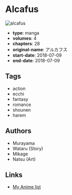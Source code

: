 # Alcafus

![alcafus](https://cdn.myanimelist.net/images/manga/1/215985.jpg)

-   **type**: manga
-   **volumes**: 4
-   **chapters**: 28
-   **original-name**: アルカフス
-   **start-date**: 2018-07-09
-   **end-date**: 2018-07-09

## Tags

-   action
-   ecchi
-   fantasy
-   romance
-   shounen
-   harem

## Authors

-   Murayama
-   Wataru (Story)
-   Mikage
-   Natsu (Art)

## Links

-   [My Anime list](https://myanimelist.net/manga/115339/Alcafus)
